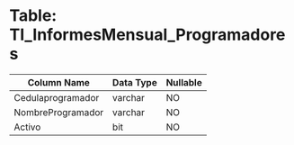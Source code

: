 # Table: TI_InformesMensual_Programadores

| Column Name | Data Type | Nullable |
|-------------|-----------|----------|
| Cedulaprogramador | varchar | NO |
| NombreProgramador | varchar | NO |
| Activo | bit | NO |
